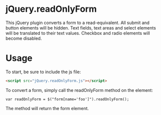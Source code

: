 jQuery.readOnlyForm
===================

This jQuery plugin converts a form to a read-equivalent. All submit and button elements will be hidden. 
Text fields, text areas and select elements will be translated to their text values. Checkbox and radio elements
will become disabled.

Usage
=====

To start, be sure to include the js file:
```HTML
<script src="jQuery.readOnlyForm.js"></script>
```


To convert a form, simply call the readOnlyForm method on the element:
```JS
var readOnlyForm = $("form[name='foo']").readOnlyForm();
```

The method will return the form element.
